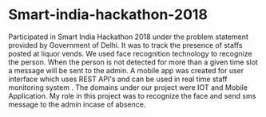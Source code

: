 # Smart-india-hackathon-2018
Participated in Smart India Hackathon 2018 under the problem statement provided by Government of Delhi. It was to track the presence of staffs posted at liquor vends. We used face recognition technology to recognize the person. When the person is not detected for more than a given time slot a message will be sent to the admin. A mobile app was created for user interface  which uses REST API's and can be used in real time staff monitoring system . The domains under our project were IOT and Mobile Application. My role in this project was to recognize the face and send sms message to the admin incase of absence.

